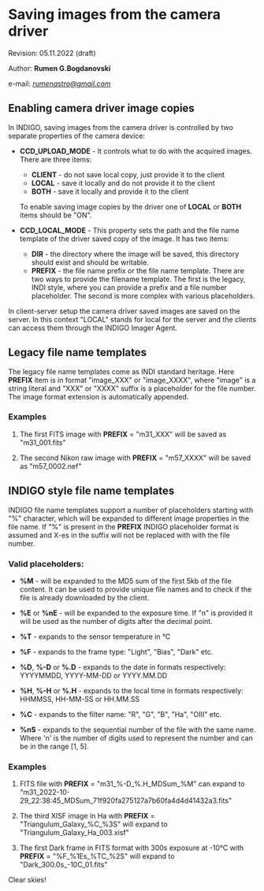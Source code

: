 # Saving images from the camera driver

Revision: 05.11.2022 (draft)

Author: **Rumen G.Bogdanovski**

e-mail: *rumenastro@gmail.com*

## Enabling camera driver image copies

In INDIGO, saving images from the camera driver is controlled by two separate properties of the camera device:

* **CCD_UPLOAD_MODE** - It controls what to do with the acquired images. There are three items:
	- **CLIENT** - do not save local copy, just provide it to the client
	- **LOCAL** - save it locally and do not provide it to the client
	- **BOTH** - save it locally and provide it to the client

	To enable saving image copies by the driver one of **LOCAL** or **BOTH** items should be "ON".

* **CCD_LOCAL_MODE** - This property sets the path and the file name template of the driver saved copy of the image. It has two items:
	- **DIR** - the directory where the image will be saved, this directory should exist and should be writable.
	- **PREFIX** - the file name prefix or the file name template. There are two ways to provide the filename template. The first is the legacy, INDI style, where you can provide a prefix and a file number placeholder. The second is more complex with various placeholders.

In client-server setup the camera driver saved images are saved on the server. In this context "LOCAL" stands for local for the server and the clients can access them through the INDIGO Imager Agent.

## Legacy file name templates

The legacy file name templates come as INDI standard heritage. Here **PREFIX** item is in format "image_XXX" or "image_XXXX", where "image" is a string literal and "XXX" or "XXXX" suffix is a placeholder for the file number. The image format extension is automatically appended.

### Examples

1. The first FITS image with **PREFIX** = "m31_XXX" will be saved as "m31_001.fits"

2. The second Nikon raw image with **PREFIX** = "m57_XXXX" will be saved as "m57_0002.nef"

## INDIGO style file name templates

INDIGO file name templates support a number of placeholders starting with "%" character, which will be expanded to different image properties in the file name. If "%" is present in the **PREFIX** INDIGO placeholder format is assumed and X-es in the suffix will not be replaced with with the file number.

### Valid placeholders:

* **%M** - will be expanded to the MD5 sum of the first 5kb of the file content. It can be used to provide unique file names and to check if the file is already downloaded by the client.

* **%E** or **%nE** - will be expanded to the exposure time. If "n" is provided it will be used as the number of digits after the decimal point.

* **%T** - expands to the sensor temperature in &deg;C

* **%F** - expands to the frame type: "Light", "Bias", "Dark" etc.

* **%D**, **%-D** or **%.D** - expands to the date in formats respectively: YYYYMMDD, YYYY-MM-DD or YYYY.MM.DD

* **%H**, **%-H** or **%.H** - expands to the local time in formats respectively: HHMMSS, HH-MM-SS or HH.MM.SS

* **%C** - expands to the filter name: "R", "G", "B", "Ha", "OIII" etc.

* **%nS** - expands to the sequential number of the file with the same name. Where 'n' is the number of digits used to represent the number and can be in the range [1, 5].

### Examples

1. FITS file with **PREFIX** = "m31_%-D_%.H_MDSum_%M" can expand to "m31_2022-10-29_22:38:45_MDSum_71f920fa275127a7b60fa4d4d41432a3.fits"

1. The third XISF image in Ha with **PREFIX** = "Triangulum_Galaxy_%C_%3S" will expand to "Triangulum_Galaxy_Ha_003.xisf"

1. The first Dark frame in FITS format with 300s exposure at -10&deg;C with **PREFIX** = "%F_%1Es_%TC_%2S" will expand to "Dark_300.0s_-10C_01.fits"

Clear skies!
